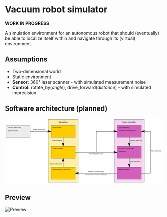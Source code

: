 # Vacuum robot simulator

**WORK IN PROGRESS**

A simulation environment for an autonomous robot that should (eventually) be
able to localize itself within and navigate through its (virtual) environment.

## Assumptions

- Two-dimensional world
- Static environment
- **Sensor:** 360° laser scanner - with simulated measurement noise
- **Control:** rotate_by(*angle*), drive_forward(*distance*) - with simulated imprecision

## Software architecture (planned)
![Architecture](architecture.svg)

## Preview
![Preview](https://i.imgur.com/lXAIxby.png)
